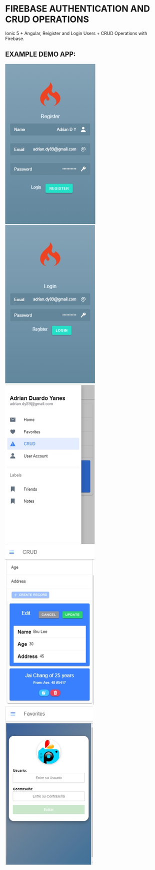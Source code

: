 # FIREBASE AUTHENTICATION AND CRUD OPERATIONS

Ionic 5 + Angular, Reigister and Login Users + CRUD Operations with Firebase.

## EXAMPLE DEMO APP:

<p align="center">

<img src="docs/1.jpg"> <img src="docs/2.jpg"> <img src="docs/3.jpg"> <img src="docs/4.jpg"> <img src="docs/5.jpg">

<p>

